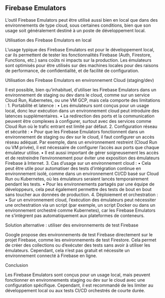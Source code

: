 ## Firebase Emulators

L’outil Firebase Emulators peut être utilisé aussi bien en local que dans des environnements de type cloud, sous certaines conditions, bien que son usage soit généralement destiné à un poste de développement local.

Utilisation des Firebase Emulators en local

L’usage typique des Firebase Emulators est pour le développement local, car ils permettent de tester les fonctionnalités Firebase (Auth, Firestore, Functions, etc.) sans coûts ni impacts sur la production. Les émulateurs sont optimisés pour être utilisés sur des machines locales pour des raisons de performance, de confidentialité, et de facilité de configuration.

Utilisation des Firebase Emulators en environnement Cloud (staging/dev)

Il est possible, bien qu’inhabituel, d’utiliser les Firebase Emulators dans un environnement de staging ou dev dans le cloud, comme sur un service Cloud Run, Kubernetes, ou une VM GCP, mais cela comporte des limitations :
	1.	Portabilité et latence :
	•	Les émulateurs sont conçus pour un usage local, donc leur exécution dans un environnement cloud peut introduire des latences supplémentaires.
	•	La redirection des ports et la communication peuvent être complexes à configurer, surtout avec des services comme Cloud Run où le trafic entrant est limité par défaut.
	2.	Configuration réseau et sécurité :
	•	Pour que les Firebase Emulators fonctionnent dans un environnement de staging ou dev sur le cloud, il faut configurer un accès réseau adéquat. Par exemple, dans un environnement restreint (Cloud Run ou VM privée), il est nécessaire de configurer l’accès aux ports que chaque émulateur utilise.
	•	Il est aussi important de gérer soigneusement les accès et de restreindre l’environnement pour éviter une exposition des émulateurs Firebase à Internet.
	3.	Cas d’usage sur un environnement cloud :
	•	Cela peut être utile pour automatiser des tests d’intégration continue en environnement isolé, comme dans un environnement CI/CD basé sur Cloud Run ou Kubernetes, où les émulateurs seraient lancés temporairement pendant les tests.
	•	Pour les environnements partagés par une équipe de développeurs, cela peut également permettre des tests de bout en bout sans toucher aux données de production.
	4.	Déploiement et orchestration :
	•	Sur un environnement cloud, l’exécution des émulateurs peut nécessiter une orchestration via un script (par exemple, un script Docker ou dans un environnement orchestré comme Kubernetes), car les Firebase Emulators ne s’intègrent pas automatiquement aux plateformes de conteneurs.

Solution alternative : utiliser des environnements de test Firebase

Google propose des environnements de test Firebase directement sur le projet Firebase, comme les environnements de test Firestore. Cela permet de créer des collections ou d’exécuter des tests sans avoir à utiliser les émulateurs. Cependant, cela n’est pas gratuit et nécessite un environnement connecté à Firebase en ligne.

Conclusion

Les Firebase Emulators sont conçus pour un usage local, mais peuvent fonctionner en environnements staging ou dev sur le cloud avec une configuration spécifique. Cependant, il est recommandé de les limiter au développement local ou aux tests CI/CD orchestrés de courte durée.